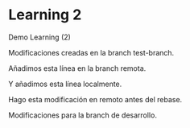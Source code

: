 # Learning 2
Demo Learning (2)

Modificaciones creadas en la branch test-branch.

Añadimos esta línea en la branch remota.

Y añadimos esta línea localmente.

Hago esta modificación en remoto antes del rebase.


Modificaciones para la branch de desarrollo.
